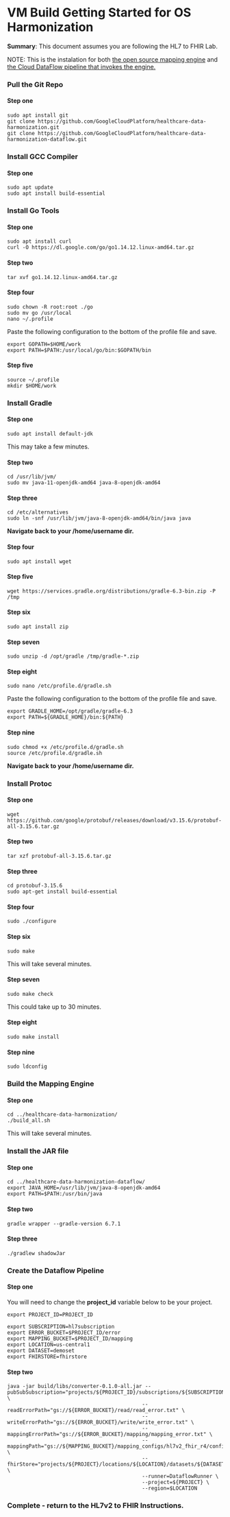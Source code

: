 # VM Build Getting Started for OS Harmonization

**Summary**:
This document assumes you are following the HL7 to FHIR Lab.

NOTE: This is the instalation for both
[the open source mapping engine](https://github.com/GoogleCloudPlatform/healthcare-data-harmonization)
and
[the Cloud DataFlow pipeline that invokes the engine.](https://github.com/GoogleCloudPlatform/healthcare-data-harmonization-dataflow)

### Pull the Git Repo

#### Step one

```shell
sudo apt install git
git clone https://github.com/GoogleCloudPlatform/healthcare-data-harmonization.git
git clone https://github.com/GoogleCloudPlatform/healthcare-data-harmonization-dataflow.git
```

### Install GCC Compiler

#### Step one

```shell
sudo apt update
sudo apt install build-essential
```

### Install Go Tools

#### Step one

```shell
sudo apt install curl
curl -O https://dl.google.com/go/go1.14.12.linux-amd64.tar.gz
```

#### Step two

```shell
tar xvf go1.14.12.linux-amd64.tar.gz
```

#### Step four

```shell
sudo chown -R root:root ./go
sudo mv go /usr/local
nano ~/.profile
```

Paste the following configuration to the bottom of the profile file and save.

```
export GOPATH=$HOME/work
export PATH=$PATH:/usr/local/go/bin:$GOPATH/bin
```

#### Step five

```shell
source ~/.profile
mkdir $HOME/work
```

### Install Gradle

#### Step one

```shell
sudo apt install default-jdk
```

This may take a few minutes.

#### Step two

```shell
cd /usr/lib/jvm/
sudo mv java-11-openjdk-amd64 java-8-openjdk-amd64
```

#### Step three

```shell
cd /etc/alternatives
sudo ln -snf /usr/lib/jvm/java-8-openjdk-amd64/bin/java java
```

**Navigate back to your /home/username dir.**

#### Step four

```shell
sudo apt install wget
```

#### Step five

```shell
wget https://services.gradle.org/distributions/gradle-6.3-bin.zip -P /tmp
```

#### Step six

```shell
sudo apt install zip
```

#### Step seven

```shell
sudo unzip -d /opt/gradle /tmp/gradle-*.zip
```

#### Step eight

```shell
sudo nano /etc/profile.d/gradle.sh
```

Paste the following configuration to the bottom of the profile file and save.

```
export GRADLE_HOME=/opt/gradle/gradle-6.3
export PATH=${GRADLE_HOME}/bin:${PATH}
```

#### Step nine

```shell
sudo chmod +x /etc/profile.d/gradle.sh
source /etc/profile.d/gradle.sh
```

**Navigate back to your /home/username dir.**

### Install Protoc

#### Step one

```shell
wget https://github.com/google/protobuf/releases/download/v3.15.6/protobuf-all-3.15.6.tar.gz
```

#### Step two

```shell
tar xzf protobuf-all-3.15.6.tar.gz
```

#### Step three

```shell
cd protobuf-3.15.6
sudo apt-get install build-essential
```

#### Step four

```shell
sudo ./configure
```

#### Step six

```shell
sudo make
```

This will take several minutes.

#### Step seven

```shell
sudo make check
```

This could take up to 30 minutes.

#### Step eight

```shell
sudo make install
```

#### Step nine

```shell
sudo ldconfig
```

### Build the Mapping Engine

#### Step one

```shell
cd ../healthcare-data-harmonization/
./build_all.sh
```

This will take several minutes.

### Install the JAR file

#### Step one

```shell
cd ../healthcare-data-harmonization-dataflow/
export JAVA_HOME=/usr/lib/jvm/java-8-openjdk-amd64
export PATH=$PATH:/usr/bin/java
```

#### Step two

```shell
gradle wrapper --gradle-version 6.7.1
```

#### Step three

```shell
./gradlew shadowJar
```

### Create the Dataflow Pipeline

#### Step one

You will need to change the **project_id** variable below to be your project.

```shell
export PROJECT_ID=PROJECT_ID
```

```shell
export SUBSCRIPTION=hl7subscription
export ERROR_BUCKET=$PROJECT_ID/error
export MAPPING_BUCKET=$PROJECT_ID/mapping
export LOCATION=us-central1
export DATASET=demoset
export FHIRSTORE=fhirstore
```

#### Step two

```shell
java -jar build/libs/converter-0.1.0-all.jar --pubSubSubscription="projects/${PROJECT_ID}/subscriptions/${SUBSCRIPTION}" \
                                            --readErrorPath="gs://${ERROR_BUCKET}/read/read_error.txt" \
                                            --writeErrorPath="gs://${ERROR_BUCKET}/write/write_error.txt" \
                                            --mappingErrorPath="gs://${ERROR_BUCKET}/mapping/mapping_error.txt" \
                                            --mappingPath="gs://${MAPPING_BUCKET}/mapping_configs/hl7v2_fhir_r4/configurations/main.textproto" \
                                            --fhirStore="projects/${PROJECT}/locations/${LOCATION}/datasets/${DATASET}/fhirStores/${FHIRSTORE}" \
                                            --runner=DataflowRunner \
                                            --project=${PROJECT} \
                                            --region=$LOCATION
```

### Complete - return to the HL7v2 to FHIR Instructions.
